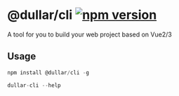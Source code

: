 # @dullar/cli [![npm version](https://badge.fury.io/js/@dullar%2Fcli.svg)](https://badge.fury.io/js/@dullar%2Fcli)

A tool for you to build your web project based on Vue2/3


## Usage

```js
npm install @dullar/cli -g

dullar-cli --help
```
